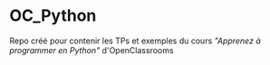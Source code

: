 # OC_Python

Repo créé pour contenir les TPs et exemples du cours *"Apprenez à programmer en Python"* d'OpenClassrooms